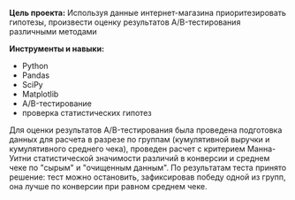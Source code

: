 
**Цель проекта:**  Используя данные интернет-магазина приоритезировать гипотезы, произвести оценку результатов A/B-тестирования различными методами

**Инструменты и навыки:**

- Python
- Pandas
- SciPy
- Matplotlib
- A/B-тестирование 
- проверка статистических гипотез

Для оценки результатов A/B-тестирования была проведена подготовка данных для расчета в разрезе по группам (кумулятивной выручки и кумулятивного среднего чека), проведен расчет с критерием Манна-Уитни статистической значимости различий в конверсии и среднем чеке по "сырым" и "очищенным данным". По результатам теста принято решение: тест можно остановить, зафиксировав победу одной из групп, она лучше по конверсии при равном среднем чеке.
